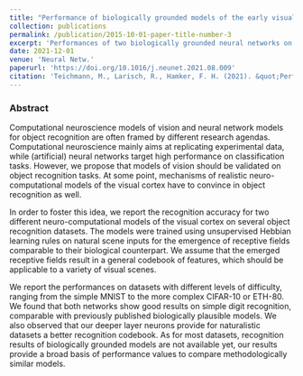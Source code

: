 ```yaml
---
title: "Performance of biologically grounded models of the early visual system on standard object recognition tasks"
collection: publications
permalink: /publication/2015-10-01-paper-title-number-3
excerpt: 'Performances of two biologically grounded neural networks on common object recognition tasks.'
date: 2021-12-01
venue: 'Neural Netw.'
paperurl: 'https://doi.org/10.1016/j.neunet.2021.08.009'
citation: 'Teichmann, M., Larisch, R., Hamker, F. H. (2021). &quot;Performance of biologically grounded models of the early visual system on standard object recognition tasks.&quot; <i>JNeural Netw.</i>'
---
```


### Abstract

Computational neuroscience models of vision and neural network models for object recognition are often framed by different research agendas. Computational neuroscience mainly aims at replicating experimental data, while (artificial) neural networks target high performance on classification tasks. However, we propose that models of vision should be validated on object recognition tasks. At some point, mechanisms of realistic neuro-computational models of the visual cortex have to convince in object recognition as well.

In order to foster this idea, we report the recognition accuracy for two different neuro-computational models of the visual cortex on several object recognition datasets. The models were trained using unsupervised Hebbian learning rules on natural scene inputs for the emergence of receptive fields comparable to their biological counterpart. We assume that the emerged receptive fields result in a general codebook of features, which should be applicable to a variety of visual scenes.

We report the performances on datasets with different levels of difficulty, ranging from the simple MNIST to the more complex CIFAR-10 or ETH-80. We found that both networks show good results on simple digit recognition, comparable with previously published biologically plausible models. We also observed that our deeper layer neurons provide for naturalistic datasets a better recognition codebook. As for most datasets, recognition results of biologically grounded models are not available yet, our results provide a broad basis of performance values to compare methodologically similar models.

